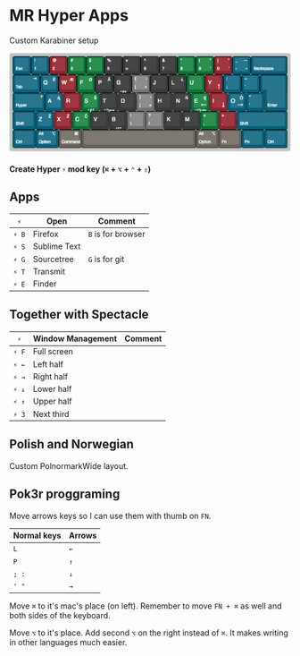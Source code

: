 # MR Hyper Apps
Custom Karabiner setup

![Keyboard](PolnormakWide.png)

####  Create Hyper `⚡︎` mod key (`⌘` + `⌥` + `⌃` + `⇧`)

## Apps

| `⚡︎`| Open  | Comment  |
| ------ | ---------- | ------------ |
|`⚡︎ B`  | Firefox  | `B` is for browser   |
| `⚡︎ S`  | Sublime Text |  |
| `⚡︎ G`   | Sourcetree | `G` is for git  |
| `⚡︎ T`   | Transmit |  |
| `⚡︎ E`   | Finder |  |



## Together with Spectacle

| `⚡︎`| Window Management  | Comment  |
| ------ | ---------- | ------------ |
| `⚡︎ F`   | Full screen |   |
|`⚡︎ ←`  | Left half  |  |
| `⚡︎ →`   | Right half |  |
| `⚡︎ ↓`  | Lower half |  |
| `⚡︎ ↑`   | Upper half |   |
| `⚡︎ 3`   | Next third |   |


## Polish and Norwegian

Custom PolnormarkWide layout.


## Pok3r proggraming

Move arrows keys so I can use them with thumb on `FN`.

|Normal keys|Arrows |
| ------ | ---------- | 
|`L`|`←`|
|`P`|`↑`|
|`; :`|`↓`|
|`' "`|`→`|

Move `⌘` to it's mac's place (on left). Remember to move `FN + ⌘` as well and both sides of the keyboard.

Move `⌥` to it's place. Add second `⌥` on the right instead of  `⌘`. It makes writing in other languages much easier.